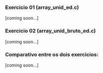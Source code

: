 ### Exercicio 01 (array_unid_ed.c)

[coming soon...]

### Exercicio 02 (array_unid_bruto_ed.c)

[coming soon...]

### Comparativo entre os dois exercicios:

[coming soon...]